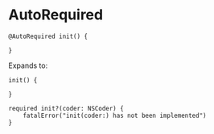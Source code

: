 # AutoRequired
```
@AutoRequired init() {

}
```
Expands to:
```
init() {

}

required init?(coder: NSCoder) {
    fatalError("init(coder:) has not been implemented")
}
```
